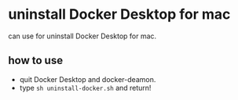 # uninstall Docker Desktop for mac
can use for uninstall Docker Desktop for mac.

## how to use
- quit Docker Desktop and docker-deamon.
- type `sh uninstall-docker.sh` and return!